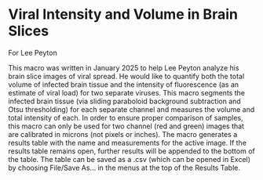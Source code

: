 # Viral Intensity and Volume in Brain Slices
For Lee Peyton

This macro was written in January 2025 to help Lee Peyton analyze his brain slice images
of viral spread.  He would like to quantify both the total volume of infected brain tissue
and the intensity of fluorescence (as an estimate of viral load) for two separate viruses.
This macro segments the infected brain tissue (via sliding paraboloid background subtraction
and Otsu thresholding) for each separate channel and measures the volume and total intensity
of each.  In order to ensure proper comparison of samples, this macro can only be used for
two channel (red and green) images that are calibrated in microns (not pixels or inches).
The macro generates a results table with the name and measurements for the active image.
If the results table remains open, further results will be appended to the bottom of the table.
The table can be saved as a .csv (which can be opened in Excel) by choosing File/Save As...
in the menus at the top of the Results Table.
